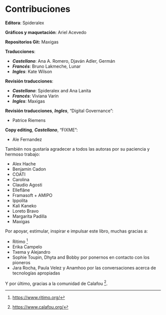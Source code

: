 # Contribuciones

**Editora**: Spideralex

**Gráficos y maquetación**: Ariel Acevedo

**Repositorios Git:** Maxigas

**Traducciones**:

 * ***Castellano***: Ana A. Romero, Djaván Adler, Germán
 * ***Francés***: Bruno Lakmeche, Lunar
 * ***Ingles***: Kate Wilson

**Revisión traducciones**:

 * ***Castellano***: Spideralex and Ana Lanita
 * ***Francés***: Viviana Varin
 * ***Ingles***: Maxigas

**Revisión traducciones**, ***Ingles***, “Digital Governance”:

 * Patrice Riemens

**Copy editing**, ***Castellano***, “FIXME”:

 * Ale Fernandez

También nos gustaría agradecer a todos las autoras por su paciencia y
hermoso trabajo:

 * Alex Hache
 * Benjamin Cadon
 * COATI
 * Carolina
 * Claudio Agosti
 * Elleflâne
 * Framasoft + AMIPO
 * Ippolita
 * Kali Kaneko
 * Loreto Bravo
 * Margarita Padilla
 * Maxigas

Por apoyar, estimular, inspirar e impulsar este libro, muchas gracias a:

 * Ritimo [^0]
 * Erika Campelo
 * Txema y Alejandro
 * Sophie Toupin, Dhyta and Bobby por ponernos en contacto con los pioneros
 * Jara Rocha, Paula Velez y Anamhoo por las conversaciones acerca de tecnologías apropiadas

Y por último, gracias a la comunidad de Calafou [^1].

[^0]: https://www.ritimo.org/

[^1]: https://www.calafou.org/
